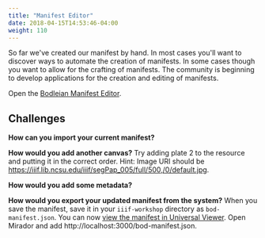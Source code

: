 ```yaml
---
title: "Manifest Editor"
date: 2018-04-15T14:53:46-04:00
weight: 110
---
```


So far we've created our manifest by hand. In most cases you'll want to discover ways to automate the creation of manifests. In some cases though you want to allow for the crafting of manifests. The community is beginning to develop applications for the creation and editing of manifests.

Open the [Bodleian Manifest Editor][bod-manifest-editor].

## Challenges

**How can you import your current manifest?**

**How would you add another canvas?** Try adding plate 2 to the resource and putting it in the correct order. Hint: Image URI should be https://iiif.lib.ncsu.edu/iiif/segPap_005/full/500,/0/default.jpg.

**How would you add some metadata?**

**How would you export your updated manifest from the system?** When you save the manifest, save it in your `iiif-workshop` directory as `bod-manifest.json`. You can now [view the manifest in Universal Viewer](http://universalviewer.io/uv.html?manifest=http://localhost:3000/bod-manifest.json). Open Mirador and add http://localhost:3000/bod-manifest.json.

[bod-manifest-editor]: http://iiif.bodleian.ox.ac.uk/manifest-editor/
